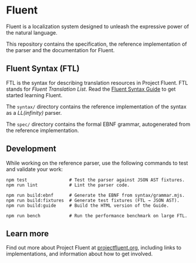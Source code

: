 # Fluent

Fluent is a localization system designed to unleash the expressive power of
the natural language.

This repository contains the specification, the reference implementation of the
parser and the documentation for Fluent.

## Fluent Syntax (FTL)

FTL is the syntax for describing translation resources in Project Fluent.  FTL
stands for *Fluent Translation List*. Read the [Fluent Syntax Guide][] to get
started learning Fluent.

The `syntax/` directory contains the reference implementation of the syntax as
a _LL(infinity)_ parser.

The `spec/` directory contains the formal EBNF grammar, autogenerated from the
reference implementation.

## Development

While working on the reference parser, use the following commands to test and
validate your work:

    npm test                # Test the parser against JSON AST fixtures.
    npm run lint            # Lint the parser code.

    npm run build:ebnf      # Generate the EBNF from syntax/grammar.mjs.
    npm run build:fixtures  # Generate test fixtures (FTL → JSON AST).
    npm run build:guide     # Build the HTML version of the Guide.

    npm run bench           # Run the performance benchmark on large FTL.

## Learn more

Find out more about Project Fluent at [projectfluent.org][], including links to
implementations, and information about how to get involved.

[Fluent Syntax Guide]: http://projectfluent.org/fluent/guide
[projectfluent.org]: http://projectfluent.org
